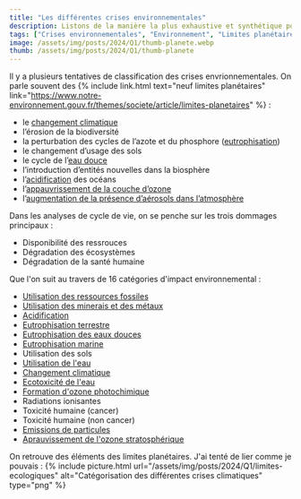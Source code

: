 ```yaml
---
title: "Les différentes crises environnementales"
description: Listons de la manière la plus exhaustive et synthétique possible les différentes  crises environnementales
tags: ["Crises environnementales", "Environnement", "Limites planétaires", "Planète"]
image: /assets/img/posts/2024/Q1/thumb-planete.webp
thumb: /assets/img/posts/2024/Q1/thumb-planete
---
```


Il y a plusieurs tentatives de classification des crises envrionnementales. On parle souvent des {% include link.html text="neuf limites planétaires" link="https://www.notre-environnement.gouv.fr/themes/societe/article/limites-planetaires" %} :

- le [changement climatique ](/blog/2024/05/21/changement-climatique)
- l’érosion de la biodiversité
- la perturbation des cycles de l’azote et du phosphore ([eutrophisation](/blog/2024/01/17/eutrophisation))
- le changement d’usage des sols
- le cycle de l’[eau douce](/blog/2024/01/22/utilisation-eau)
- l’introduction d’entités nouvelles dans la biosphère
- l’[acidification](/blog/2024/03/05/acidification) des océans
- l’[appauvrissement de la couche d’ozone](/blog/2024/06/25/depletion-ozone-stratospherique)
- l’[augmentation de la présence d’aérosols dans l’atmosphère](/blog/2024/07/10/particules)

Dans les analyses de cycle de vie, on se penche sur les trois dommages principaux : 
- Disponibilité des ressrouces
- Dégradation des écosystèmes
- Dégradation de la santé humaine

Que l'on suit au travers de 16 catégories d'impact environnemental :
- [Utilisation des ressources fossiles](/blog/2024/04/30/epuisement-ressources-fossiles)
- [Utilisation des minerais et des métaux](/blog/2024/05/27/utilisation-des-metaux)
- [Acidification](/blog/2024/03/05/acidification)
- [Eutrophisation terrestre](/blog/2024/01/17/eutrophisation)
- [Eutrophisation des eaux douces](/blog/2024/01/17/eutrophisation)
- [Eutrophisation marine](/blog/2024/01/17/eutrophisation)
- Utilisation des sols
- [Utilisation de l'eau](/blog/2024/01/22/utilisation-eau)
- [Changement climatique](/blog/2024/05/21/changement-climatique)
- [Ecotoxicité de l'eau ](/blog/2024/01/30/ecotoxicite-eau)
- [Formation d'ozone photochimique](/blog/2024/07/30/formation-ozone-photochimique)
- Radiations ionisantes
- Toxicité humaine (cancer)
- Toxicité humaine (non cancer)
- [Emissions de particules](/blog/2024/07/10/particules)
- [Aprauvissement de l'ozone stratosphérique](/blog/2024/06/25/depletion-ozone-stratospherique)

On retrouve des éléments des limites planétaires. J'ai tenté de lier comme je pouvais :
{% include picture.html 
    url="/assets/img/posts/2024/Q1/limites-ecologiques"
    alt="Catégorisation des différentes crises climatiques"
    type="png"
%}